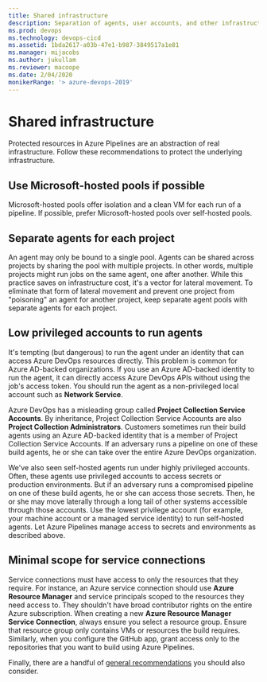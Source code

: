 ```yaml
---
title: Shared infrastructure
description: Separation of agents, user accounts, and other infrastructure components.
ms.prod: devops
ms.technology: devops-cicd
ms.assetid: 1bda2617-a03b-47e1-b987-3849517a1e81
ms.manager: mijacobs
ms.author: jukullam
ms.reviewer: macoope
ms.date: 2/04/2020
monikerRange: '> azure-devops-2019'
---
```


# Shared infrastructure

Protected resources in Azure Pipelines are an abstraction of real infrastructure.
Follow these recommendations to protect the underlying infrastructure.

## Use Microsoft-hosted pools if possible

Microsoft-hosted pools offer isolation and a clean VM for each run of a pipeline.
If possible, prefer Microsoft-hosted pools over self-hosted pools.

## Separate agents for each project

An agent may only be bound to a single pool.
Agents can be shared across projects by sharing the pool with multiple projects.
In other words, multiple projects might run jobs on the same agent, one after another.
While this practice saves on infrastructure cost, it's a vector for lateral movement.
To eliminate that form of lateral movement and prevent one project from "poisoning" an agent for another project, keep separate agent pools with separate agents for each project.

## Low privileged accounts to run agents

It's tempting (but dangerous) to run the agent under an identity that can access Azure DevOps resources directly.
This problem is common for Azure AD-backed organizations.
If you use an Azure AD-backed identity to run the agent, it can directly access Azure DevOps APIs without using the job's access token.
You should run the agent as a non-privileged local account such as **Network Service**.

Azure DevOps has a misleading group called **Project Collection Service Accounts**.
By inheritance, Project Collection Service Accounts are also **Project Collection Administrators**.
Customers sometimes run their build agents using an Azure AD-backed identity that is a member of Project Collection Service Accounts.
If an adversary runs a pipeline on one of these build agents, he or she can take over the entire Azure DevOps organization.

We've also seen self-hosted agents run under highly privileged accounts.
Often, these agents use privileged accounts to access secrets or production environments.
But if an adversary runs a compromised pipeline on one of these build agents, he or she can access those secrets.
Then, he or she may move laterally through a long tail of other systems accessible through those accounts.
Use the lowest privilege account (for example, your machine account or a managed service identity) to run self-hosted agents.
Let Azure Pipelines manage access to secrets and environments as described above.

## Minimal scope for service connections

Service connections must have access to only the resources that they require.
For instance, an Azure service connection should use **Azure Resource Manager** and service principals scoped to the resources they need access to.
They shouldn't have broad contributor rights on the entire Azure subscription.
When creating a new **Azure Resource Manager Service Connection**, always ensure you select a resource group.
Ensure that resource group only contains VMs or resources the build requires.
Similarly, when you configure the GitHub app, grant access only to the repositories that you want to build using Azure Pipelines.

Finally, there are a handful of [general recommendations](misc.md) you should also consider.
